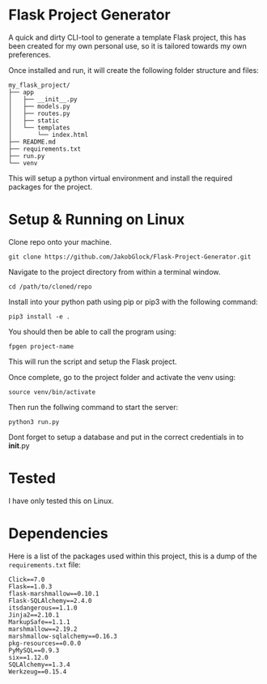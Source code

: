 # Flask Project Generator

A quick and dirty CLI-tool to generate a template Flask project, this has been created for my own personal use, so it is tailored towards my own preferences.

Once installed and run, it will create the following folder structure and files:

```
my_flask_project/
├── app
│   ├── __init__.py
│   ├── models.py
│   ├── routes.py
│   ├── static
│   └── templates
│       └── index.html
├── README.md
├── requirements.txt
├── run.py
└── venv
```

This will setup a python virtual environment and install the required packages for the project.

# Setup & Running on Linux

Clone repo onto your machine.

`git clone https://github.com/JakobGlock/Flask-Project-Generator.git`

Navigate to the project directory from within a terminal window.

`cd /path/to/cloned/repo`

Install into your python path using pip or pip3 with the following command:

`pip3 install -e .`

You should then be able to call the program using:

`fpgen project-name`

This will run the script and setup the Flask project.

Once complete, go to the project folder and activate the venv using:

`source venv/bin/activate`

Then run the follwing command to start the server:

`python3 run.py`

Dont forget to setup a database and put in the correct credentials in to __init__.py


# Tested

I have only tested this on Linux.

# Dependencies

Here is a list of the packages used within this project, this is a dump of the `requirements.txt` file:

```
Click==7.0
Flask==1.0.3
flask-marshmallow==0.10.1
Flask-SQLAlchemy==2.4.0
itsdangerous==1.1.0
Jinja2==2.10.1
MarkupSafe==1.1.1
marshmallow==2.19.2
marshmallow-sqlalchemy==0.16.3
pkg-resources==0.0.0
PyMySQL==0.9.3
six==1.12.0
SQLAlchemy==1.3.4
Werkzeug==0.15.4
```
